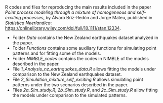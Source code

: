 R codes and files for reproducing the main results included in the paper *Point process modeling through a mixture of homogeneous and self-exciting processes*, by Álvaro Briz-Redón and Jorge Mateu, published in *Statistica Neerlandica*: https://onlinelibrary.wiley.com/doi/full/10.1111/stan.12334.

- Folder *Data* contains the New Zealand earthquakes dataset analyzed in the paper.
- Folder *Functions* contains some auxiliary functions for simulating point patterns and for fitting some of the models.
- Folder *NIMBLE_codes* contains the codes in NIMBLE of the models described in the paper.
- File *1_Analysis_nz_earthquakes_data.R* allows fitting the models under comparison to the New Zealand earthquakes dataset.
- File *2_Simulation_mixture_self_exciting.R* allows simulating point patterns under the two scenarios described in the paper.
- Files *2a_Sim_study.R*, *2b_Sim_study.R*, and *2c_Sim_study.R* allow fitting the models under comparison to the simulated patterns.
